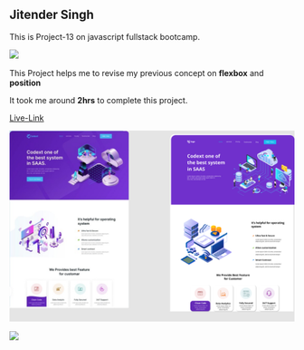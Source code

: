 ## Jitender Singh 

This is Project-13 on javascript fullstack bootcamp.

![](https://img.shields.io/badge/Technologies--used-Html%20Css-red)

This Project helps me to revise my previous concept on **flexbox** and **position**

It took me around **2hrs** to complete this project.

[Live-Link](https://saaswebsite.netlify.app/)

![](./images/13.png)

![](https://img.shields.io/badge/Hitesh%20choudhary-Learn%20code%20online-yellowgreen)
